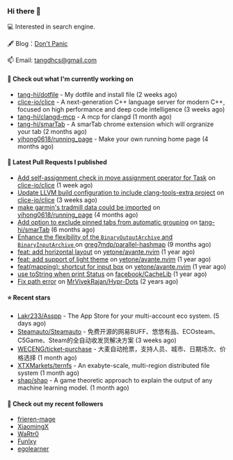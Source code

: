 ### Hi there 👋

💻 Interested in search engine.

🖋 Blog：[Don't Panic](https://tangdh.life)

📫 Email: [tangdhcs@gmail.com](mailto:tangdhcs@gmail.com)

#### 👷 Check out what I'm currently working on

- [tang-hi/dotfile](https://github.com/tang-hi/dotfile) - My dotfile and install file (2 weeks ago)
- [clice-io/clice](https://github.com/clice-io/clice) - A next-generation C&#43;&#43; language server for modern C&#43;&#43;, focused on high performance and deep code intelligence (3 weeks ago)
- [tang-hi/clangd-mcp](https://github.com/tang-hi/clangd-mcp) - A mcp for clangd (1 month ago)
- [tang-hi/smarTab](https://github.com/tang-hi/smarTab) - A smarTab chrome extension which will orgranize your tab (2 months ago)
- [yihong0618/running_page](https://github.com/yihong0618/running_page) - Make your own running home page (4 months ago)

#### 🔨 Latest Pull Requests I published

- [Add self-assignment check in move assignment operator for Task](https://github.com/clice-io/clice/pull/275) on [clice-io/clice](https://github.com/clice-io/clice) (1 week ago)
- [Update LLVM build configuration to include clang-tools-extra project](https://github.com/clice-io/clice/pull/266) on [clice-io/clice](https://github.com/clice-io/clice) (3 weeks ago)
- [make garmin&#39;s tradmill data could be imported](https://github.com/yihong0618/running_page/pull/863) on [yihong0618/running_page](https://github.com/yihong0618/running_page) (4 months ago)
- [Add option to exclude pinned tabs from automatic grouping](https://github.com/tang-hi/smarTab/pull/2) on [tang-hi/smarTab](https://github.com/tang-hi/smarTab) (6 months ago)
- [Enhance the flexibility of the `BinaryOutputArchive` and `BinaryInputArchive` ](https://github.com/greg7mdp/parallel-hashmap/pull/267) on [greg7mdp/parallel-hashmap](https://github.com/greg7mdp/parallel-hashmap) (9 months ago)
- [feat: add horizontal layout](https://github.com/yetone/avante.nvim/pull/420) on [yetone/avante.nvim](https://github.com/yetone/avante.nvim) (1 year ago)
- [feat: add support of light theme](https://github.com/yetone/avante.nvim/pull/195) on [yetone/avante.nvim](https://github.com/yetone/avante.nvim) (1 year ago)
- [feat(mapping): shortcut for input box](https://github.com/yetone/avante.nvim/pull/194) on [yetone/avante.nvim](https://github.com/yetone/avante.nvim) (1 year ago)
- [use toString when print Status](https://github.com/facebook/CacheLib/pull/328) on [facebook/CacheLib](https://github.com/facebook/CacheLib) (1 year ago)
- [Fix path error](https://github.com/MrVivekRajan/Hypr-Dots/pull/2) on [MrVivekRajan/Hypr-Dots](https://github.com/MrVivekRajan/Hypr-Dots) (2 years ago)

#### ⭐ Recent stars

- [Lakr233/Asspp](https://github.com/Lakr233/Asspp) - The App Store for your multi-account eco system. (5 days ago)
- [Steamauto/Steamauto](https://github.com/Steamauto/Steamauto) - 免费开源的网易BUFF、悠悠有品、ECOsteam、C5Game、Steam的全自动收发货解决方案 (3 weeks ago)
- [WECENG/ticket-purchase](https://github.com/WECENG/ticket-purchase) - 大麦自动抢票，支持人员、城市、日期场次、价格选择 (1 month ago)
- [XTXMarkets/ternfs](https://github.com/XTXMarkets/ternfs) - An exabyte-scale, multi-region distributed file system (1 month ago)
- [shap/shap](https://github.com/shap/shap) - A game theoretic approach to explain the output of any machine learning model. (1 month ago)

#### 👯 Check out my recent followers

- [frieren-mage](https://github.com/frieren-mage)
- [XiaomingX](https://github.com/XiaomingX)
- [WaRtr0](https://github.com/WaRtr0)
- [Funlxy](https://github.com/Funlxy)
- [egolearner](https://github.com/egolearner)

